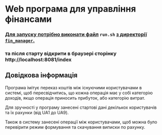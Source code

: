 # Web програма для управління фінансами #
### <u> Для запуску потрібно виконати файл</u> `run.sh` <u>з директорії `fin_manager`. </u> ###

### та після старту відкрити в браузері сторінку http://localhost:8081/index 
## Довідкова інформація ##
#### 
Програма імітує переказ коштів між існуючими користувачами в системі, щоб пересвідчитись, що кожна операція має у собі категорію доходів, якщо операція приносить прибуток, або категорію витрат.

Для зручності у програму занесені стартові дані декількох користувачів та їх рахунки (від UA1 до UA9). 

Також в систему занесені операції між користувачами, щоб можна було перевірити режим формування та скачування виписки по рахунку.

####